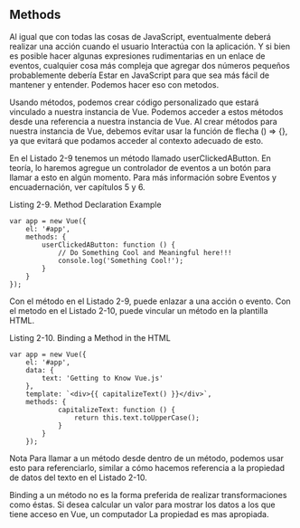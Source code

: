## Methods

Al igual que con todas las cosas de JavaScript, eventualmente deberá realizar una acción cuando el usuario
Interactúa con la aplicación. Y si bien es posible hacer algunas expresiones rudimentarias en un
enlace de eventos, cualquier cosa más compleja que agregar dos números pequeños probablemente debería
Estar en JavaScript para que sea más fácil de mantener y entender. Podemos hacer eso con
metodos.

Usando métodos, podemos crear código personalizado que estará vinculado a nuestra instancia de Vue.
Podemos acceder a estos métodos desde una referencia a nuestra instancia de Vue. Al crear
métodos para nuestra instancia de Vue, debemos evitar usar la función de flecha () => {}, ya que
evitará que podamos acceder al contexto adecuado de esto.

En el Listado 2-9 tenemos un método llamado userClickedAButton. En teoría, lo haremos
agregue un controlador de eventos a un botón para llamar a esto en algún momento. Para más información sobre
Eventos y encuadernación, ver capítulos 5 y 6.

Listing 2-9. Method Declaration Example

```
var app = new Vue({
    el: '#app',
    methods: {
        userClickedAButton: function () {
            // Do Something Cool and Meaningful here!!!
            console.log('Something Cool!');
        }
    }
});
```

Con el método en el Listado 2-9, puede enlazar a una acción o evento. Con el metodo
en el Listado 2-10, puede vincular un método en la plantilla HTML.

Listing 2-10. Binding a Method in the HTML

```
var app = new Vue({
    el: '#app',
    data: {
        text: 'Getting to Know Vue.js'
    },
    template: `<div>{{ capitalizeText() }}</div>`,
    methods: {
            capitalizeText: function () {
                return this.text.toUpperCase();
            }
        }
    });
```

Nota Para llamar a un método desde dentro de un método, podemos usar esto para referenciarlo,
similar a cómo hacemos referencia a la propiedad de datos del texto en el Listado 2-10.

Binding a un método no es la forma preferida de realizar transformaciones como éstas. Si
desea calcular un valor para mostrar los datos a los que tiene acceso en Vue, un computador
La propiedad es mas apropiada.







